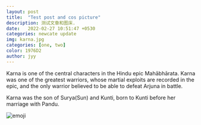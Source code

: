 ```yaml
---
layout: post
title:  "Test post and cos picture"
description: 测试文章和图床. 
date:   2022-02-27 10:51:47 +0530
categories: newcate update
img: karna.jpg
categories: [one, two]
color: 1976D2
author: jyy
---
```

Karna is one of the central characters in the Hindu epic Mahābhārata. Karna was one of the greatest warriors, whose martial exploits are recorded in the epic, and the only warrior believed to be able to defeat Arjuna in battle.

Karna was the son of Surya(Sun) and Kunti, born to Kunti before her marriage with Pandu.

![emoji](https://river-1253540008.cos.ap-guangzhou.myqcloud.com/%E6%88%AA%E5%B1%8F2022-02-26%20%E4%B8%8B%E5%8D%889.59.33.png)